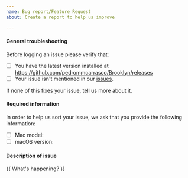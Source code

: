 ```yaml
---
name: Bug report/Feature Request
about: Create a report to help us improve

---
```


#### General troubleshooting

Before logging an issue please verify that:
- [ ] You have the latest version installed at https://github.com/pedrommcarrasco/Brooklyn/releases
- [ ] Your issue isn't mentioned in our [issues](https://github.com/pedrommcarrasco/Brooklyn/issues). 

If none of this fixes your issue, tell us more about it.

#### Required information
In order to help us sort your issue, we ask that you provide the following information:
- [ ] Mac model:
- [ ] macOS version: 

#### Description of issue

{{ What's happening? }}
